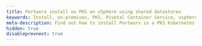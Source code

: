 ```yaml
---
title: Portworx install on PKS on vSphere using shared datastores
keywords: Install, on-premises, PKS, Pivotal Container Service, vsphere, kubernetes, k8s, air gapped
meta-description: Find out how to install Portworx in a PKS Kubernetes cluster and have Portworx provide highly available volumes to any application deployed via Kubernetes.
hidden: true
disableprevnext: true
---
```


